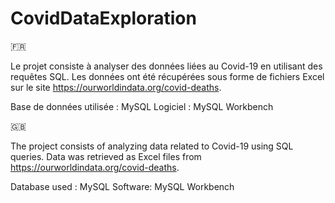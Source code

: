 # CovidDataExploration
🇫🇷

Le projet consiste à analyser des données liées au Covid-19 en utilisant des requêtes SQL.
Les données ont été récupérées sous forme de fichiers Excel sur le site https://ourworldindata.org/covid-deaths.

Base de données utilisée : MySQL
Logiciel : MySQL Workbench 

🇬🇧

The project consists of analyzing data related to Covid-19 using SQL queries.
Data was retrieved as Excel files from https://ourworldindata.org/covid-deaths.

Database used : MySQL
Software: MySQL Workbench
